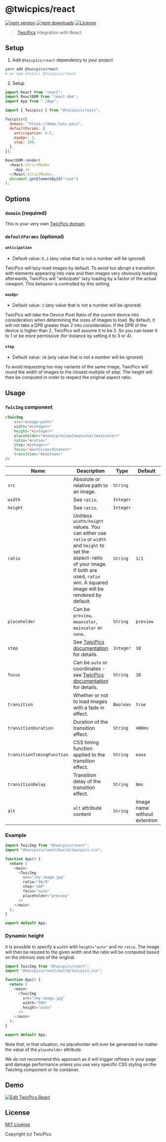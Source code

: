# @twicpics/react

[![npm version][npm-version-src]][npm-version-href]
[![npm downloads][npm-downloads-src]][npm-downloads-href]
[![License][license-src]][license-href]

> [TwicPics](https://www.twicpics.com) integration with React.

## Setup

1.  Add `@twicpics/react` dependency to your project

```bash
yarn add @twicpics/react
# or npm install @twicpics/react
```

2.  Setup

```js
import React from "react";
import ReactDOM from "react-dom";
import App from "./App";

import { Twicpics } from "@twicpics/react";

Twicpics({
  domain: "https://demo.twic.pics",
  defaultParams: {
    anticipation: 0.5,
    maxDpr: 2,
    step: 100,
  },
});

ReactDOM.render(
  <React.StrictMode>
    <App />
  </React.StrictMode>,
  document.getElementById("root")
);
```

## Options

### `domain` (required)

This is your very own [TwicPics domain](https://www.twicpics.com/documentation/subdomain/). 

### `defaultParams` (optional)

#### `anticipation`

*   Default value: `0.2` (any value that is not a number will be ignored)

TwicPics will lazy-load images by default. To avoid too abrupt a transition with elements appearing into view and then images very obviously loading afterwards, TwicPics will "anticipate" lazy loading by a factor of the actual viewport. This behavior is controlled by this setting.

#### `maxDpr`

*   Default value: `2` (any value that is not a number will be ignored)

TwicPics will take the Device Pixel Ratio of the current device into consideration when determining the sizes of images to load. By default, it will not take a DPR greater than 2 into consideration. If the DPR of the device is higher than 2, TwicPics will assume it to be 2. So you can lower it to 1 or be more permissive (for instance by setting it to 3 or 4).

#### `step`

*   Default value: `10` (any value that is not a number will be ignored)

To avoid requesting too may variants of the same image, TwicPics will round the width of images to the closest multiple of step. The height will then be computed in order to respect the original aspect ratio.

## Usage

### `TwicImg` component

```html
<TwicImg 
	src="<image-path>"
	width="<integer>"
	height="<integer>"
	placeholder="<none|preview|meancolor|maincolor>"
	ratio="<ratio>"
	step="<integer>"
	focus="<auto|coordinates>"
	transition="<boolean>" 
/>
```

| Name | Description | Type | Default | Required |
|------|-------------|------|---------|----------|
| `src` | Absolute or relative path to an image. | `String` | | `true` |
| `width` | See `ratio`. | `Integer` | | `false` |
| `height` | See `ratio`. | `Integer` | | `false` |
| `ratio` | Unitless `width/height` values. You can either use `ratio` or `width` and `height` to set the aspect-ratio of your image. If both are used, `ratio` win. A squared image will be rendered by default. | `String` | `1/1` | `false` |
| `placeholder` | Can be `preview`, `meancolor`, `maincolor` or `none`. | `String` | `preview` | `false` |
| `step` | See [TwicPics documentation](https://www.twicpics.com/documentation/script-attributes-image/#data-twic-src-step) for details. | `Integer` | `10` | `false` |
| `focus` | Can be `auto` or coordinates - see [TwicPics documentation](https://www.twicpics.com/documentation/script-attributes-image/#data-twic-src-focus) for details. | `String` | `10` | `false` |
| `transition` | Whether or not to load images with a fade in effect. | `Boolean` | `true` | `false` |
| `transitionDuration` | Duration of the transition effect. | `String` | `400ms` | `false` |
| `transitionTimingFunction` | CSS timing function applied to the transition effect. | `String` | `ease` | `false` |
| `transitionDelay` | Transition delay of the transition effect. | `String` | `0ms` | `false` |
| `alt` | `alt` attribute content | `String` | Image name without extention | `false` |

### Example

```js
import TwicImg from "@twicpics/react";
import "@twicpics/react/build/twicpics.css";

function App() {
  return (
    <main>
      <TwicImg
        src="/my-image.jpg"
        ratio="16/9"
        step="100"
        focus="auto"
        placeholder="preview"
      />
    </main>
  );
}

export default App;
```

### Dynamic height

It is possible to specify a `width` with `height="auto"` and no `ratio`. The image will then be resized to the given width and the ratio will be computed based on the intrinsic size of the original.

```js
import TwicImg from "@twicpics/react";
import "@twicpics/react/build/twicpics.css";

function App() {
  return (
    <main>
      <TwicImg
        src="/my-image.jpg"
        width="500"
        height="auto"
      />
    </main>
  );
}

export default App;
```

Note that, in that situation, no placeholder will ever be generated no matter the value of the `placeholder` attribute.

We do not recommend this approach as it will trigger reflows in your page and damage performance unless you use very specific CSS styling on the TwicImg component or its container.

## Demo

[![Edit TwicPics React](https://codesandbox.io/static/img/play-codesandbox.svg)](https://codesandbox.io/s/twicpics-react-miyzz?fontsize=14&hidenavigation=1&theme=dark)

## License

[MIT License](./LICENSE)

Copyright (c) TwicPics

<!-- Badges -->
[npm-version-src]: https://img.shields.io/npm/v/@twicpics/react/latest.svg
[npm-version-href]: https://npmjs.com/package/@twicpics/react

[npm-downloads-src]: https://img.shields.io/npm/dt/@twicpics/react.svg
[npm-downloads-href]: https://npmjs.com/package/@twicpics/react

[license-src]: https://img.shields.io/npm/l/@twicpics/react.svg
[license-href]: https://npmjs.com/package/@twicpics/react
